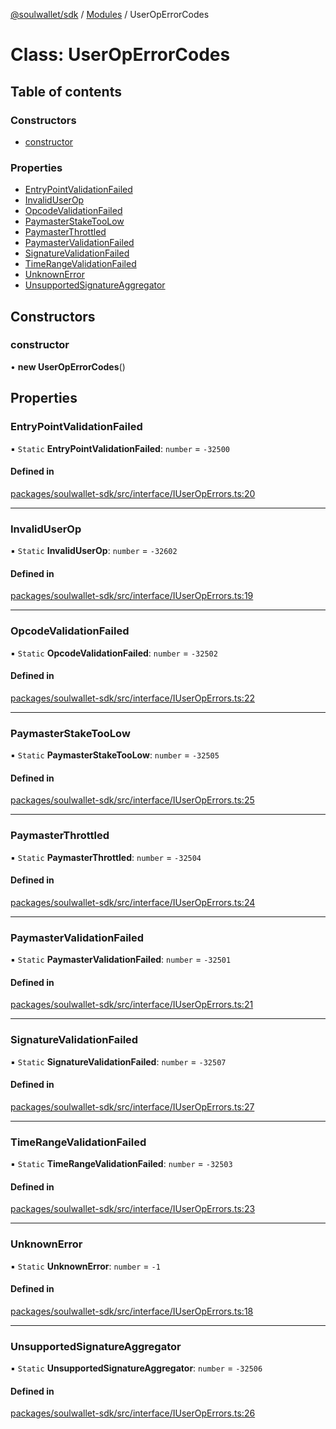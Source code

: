 [@soulwallet/sdk](../README.md) / [Modules](../modules.md) / UserOpErrorCodes

# Class: UserOpErrorCodes

## Table of contents

### Constructors

- [constructor](UserOpErrorCodes.md#constructor)

### Properties

- [EntryPointValidationFailed](UserOpErrorCodes.md#entrypointvalidationfailed)
- [InvalidUserOp](UserOpErrorCodes.md#invaliduserop)
- [OpcodeValidationFailed](UserOpErrorCodes.md#opcodevalidationfailed)
- [PaymasterStakeTooLow](UserOpErrorCodes.md#paymasterstaketoolow)
- [PaymasterThrottled](UserOpErrorCodes.md#paymasterthrottled)
- [PaymasterValidationFailed](UserOpErrorCodes.md#paymastervalidationfailed)
- [SignatureValidationFailed](UserOpErrorCodes.md#signaturevalidationfailed)
- [TimeRangeValidationFailed](UserOpErrorCodes.md#timerangevalidationfailed)
- [UnknownError](UserOpErrorCodes.md#unknownerror)
- [UnsupportedSignatureAggregator](UserOpErrorCodes.md#unsupportedsignatureaggregator)

## Constructors

### constructor

• **new UserOpErrorCodes**()

## Properties

### EntryPointValidationFailed

▪ `Static` **EntryPointValidationFailed**: `number` = `-32500`

#### Defined in

[packages/soulwallet-sdk/src/interface/IUserOpErrors.ts:20](https://github.com/proofofsoulprotocol/soulwalletlib/blob/99dfd90/packages/soulwallet-sdk/src/interface/IUserOpErrors.ts#L20)

___

### InvalidUserOp

▪ `Static` **InvalidUserOp**: `number` = `-32602`

#### Defined in

[packages/soulwallet-sdk/src/interface/IUserOpErrors.ts:19](https://github.com/proofofsoulprotocol/soulwalletlib/blob/99dfd90/packages/soulwallet-sdk/src/interface/IUserOpErrors.ts#L19)

___

### OpcodeValidationFailed

▪ `Static` **OpcodeValidationFailed**: `number` = `-32502`

#### Defined in

[packages/soulwallet-sdk/src/interface/IUserOpErrors.ts:22](https://github.com/proofofsoulprotocol/soulwalletlib/blob/99dfd90/packages/soulwallet-sdk/src/interface/IUserOpErrors.ts#L22)

___

### PaymasterStakeTooLow

▪ `Static` **PaymasterStakeTooLow**: `number` = `-32505`

#### Defined in

[packages/soulwallet-sdk/src/interface/IUserOpErrors.ts:25](https://github.com/proofofsoulprotocol/soulwalletlib/blob/99dfd90/packages/soulwallet-sdk/src/interface/IUserOpErrors.ts#L25)

___

### PaymasterThrottled

▪ `Static` **PaymasterThrottled**: `number` = `-32504`

#### Defined in

[packages/soulwallet-sdk/src/interface/IUserOpErrors.ts:24](https://github.com/proofofsoulprotocol/soulwalletlib/blob/99dfd90/packages/soulwallet-sdk/src/interface/IUserOpErrors.ts#L24)

___

### PaymasterValidationFailed

▪ `Static` **PaymasterValidationFailed**: `number` = `-32501`

#### Defined in

[packages/soulwallet-sdk/src/interface/IUserOpErrors.ts:21](https://github.com/proofofsoulprotocol/soulwalletlib/blob/99dfd90/packages/soulwallet-sdk/src/interface/IUserOpErrors.ts#L21)

___

### SignatureValidationFailed

▪ `Static` **SignatureValidationFailed**: `number` = `-32507`

#### Defined in

[packages/soulwallet-sdk/src/interface/IUserOpErrors.ts:27](https://github.com/proofofsoulprotocol/soulwalletlib/blob/99dfd90/packages/soulwallet-sdk/src/interface/IUserOpErrors.ts#L27)

___

### TimeRangeValidationFailed

▪ `Static` **TimeRangeValidationFailed**: `number` = `-32503`

#### Defined in

[packages/soulwallet-sdk/src/interface/IUserOpErrors.ts:23](https://github.com/proofofsoulprotocol/soulwalletlib/blob/99dfd90/packages/soulwallet-sdk/src/interface/IUserOpErrors.ts#L23)

___

### UnknownError

▪ `Static` **UnknownError**: `number` = `-1`

#### Defined in

[packages/soulwallet-sdk/src/interface/IUserOpErrors.ts:18](https://github.com/proofofsoulprotocol/soulwalletlib/blob/99dfd90/packages/soulwallet-sdk/src/interface/IUserOpErrors.ts#L18)

___

### UnsupportedSignatureAggregator

▪ `Static` **UnsupportedSignatureAggregator**: `number` = `-32506`

#### Defined in

[packages/soulwallet-sdk/src/interface/IUserOpErrors.ts:26](https://github.com/proofofsoulprotocol/soulwalletlib/blob/99dfd90/packages/soulwallet-sdk/src/interface/IUserOpErrors.ts#L26)
